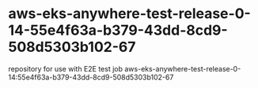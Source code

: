# aws-eks-anywhere-test-release-0-14-55e4f63a-b379-43dd-8cd9-508d5303b102-67
repository for use with E2E test job aws-eks-anywhere-test-release-0-14:55e4f63a-b379-43dd-8cd9-508d5303b102-67
